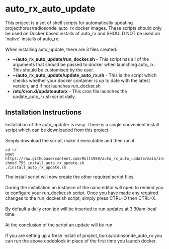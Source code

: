 # auto_rx_auto_update
This project is a set of shell scripts for automatically updating projecthorus/radiosonde_auto_rx docker images.  These scripts should only be used on Docker based installs of 
auto_rx and SHOULD NOT be used on 'native' installs of auto_rx.<br>
<br>
When installing auto_update, there are 3 files created:<br>

* __~/auto_rx_auto_update/run_docker.sh__ - This script has all of the arguments that should be passed to docker when launching auto_rx.  This should be customised by the user.
* __~/auto_rx_auto_update/update_auto_rx.sh__ - This is the script which checks whether your docker container is up to date with the latest version, and if not launches run_docker.sh
* __/etc/cron.d/updateautorx__ - This cron file launches the update_auto_rx.sh script daily.


## Installation Instructions
Installation of the auto_updater is easy.  There is a single convenient install script which can be downloaded from this project.<br>
<br>
Simply download the script, make it executable and then run it:

    cd ~/
    wget https://raw.githubusercontent.com/Moll1989/auto_rx_auto_update/main/install_auto_rx_update.sh
    chmod 755 install_auto_rx_update.sh
    ./install_auto_rx_update.sh

The install script will now create the other required script files.
<br><br>
During the installation an instance of the nano editor will open to remind you to configure your run_docker.sh script.  Once you have made any required changes to the run_docker.sh script, simply press CTRL+O then CTRL+X.
<br><br>
By default a daily cron job will be inserted to run updates at 3.30am local time.
<br><br>
At the conclusion of the script an update will be run.
<br><br>
If you are setting up a fresh install of project_horus/radiosonde_auto_rx you can run the above codeblock in place of the first time you launch docker.
